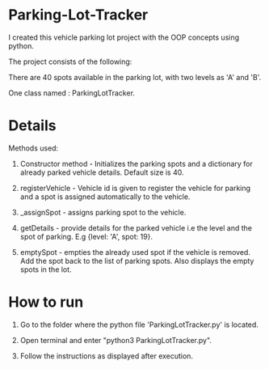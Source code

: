 # Parking-Lot-Tracker

I created this vehicle parking lot project with the OOP concepts using python.

The project consists of the following:

There are 40 spots available in the parking lot, with two levels as 'A' and 'B'.

One class named : ParkingLotTracker.

# Details

Methods used:

1. Constructor method - Initializes the parking spots and a dictionary for already parked vehicle details. Default size is 40.

2. registerVehicle - Vehicle id is given to register the vehicle for parking and a spot is assigned automatically to the vehicle.

3. _assignSpot - assigns parking spot to the vehicle.

4. getDetails - provide details for the parked vehicle i.e the level and the spot of parking. E.g {level: 'A', spot: 19}.

5. emptySpot - empties the already used spot if the vehicle is removed. Add the spot back to the list of parking spots. Also displays the empty spots in the lot.

# How to run

1. Go to the folder where the python file 'ParkingLotTracker.py' is located.

2. Open terminal and enter "python3 ParkingLotTracker.py".

3. Follow the instructions as displayed after execution.